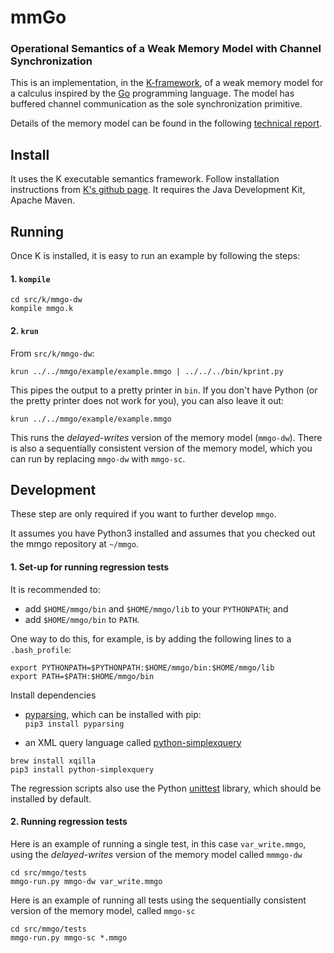 # mmGo
### Operational Semantics of a Weak Memory Model with Channel Synchronization

This is an implementation, in the [K-framework](http://www.kframework.org), of a weak memory model for a calculus inspired by the [Go](https://golang.org/) programming language. The model has buffered channel communication as the sole synchronization primitive.

Details of the memory model can be found in the following [technical report](http://folk.uio.no/danielsf/papers/fava2017operational.pdf).


## Install

It uses the K executable semantics framework.  Follow installation instructions from [K's github page](https://github.com/kframework/k).  It requires the Java Development Kit, Apache Maven.

## Running
Once K is installed, it is easy to run an example by following the steps:

#### 1. ```kompile```

```
cd src/k/mmgo-dw
kompile mmgo.k
```

#### 2. ```krun```
From ```src/k/mmgo-dw```:

```
krun ../../mmgo/example/example.mmgo | ../../../bin/kprint.py
```

This pipes the output to a pretty printer in ```bin```.  If you don't have Python (or the pretty printer does not work for you), you can also leave it out:

```
krun ../../mmgo/example/example.mmgo
```

This runs the *delayed-writes* version of the memory model (```mmgo-dw```).  There is also a sequentially consistent version of the memory model, which you can run by replacing ```mmgo-dw``` with ```mmgo-sc```.


## Development
These step are only required if you want to further develop ```mmgo```.

It assumes you have Python3 installed and assumes that you checked out the mmgo repository at ```~/mmgo```.


#### 1. Set-up for running regression tests
It is recommended to:

- add ```$HOME/mmgo/bin``` and ```$HOME/mmgo/lib``` to your ```PYTHONPATH```; and
- add ```$HOME/mmgo/bin``` to ```PATH```.

One way to do this, for example, is by adding the following lines to a ```.bash_profile```:

```
export PYTHONPATH=$PYTHONPATH:$HOME/mmgo/bin:$HOME/mmgo/lib
export PATH=$PATH:$HOME/mmgo/bin
```

Install dependencies

- [pyparsing](http://pyparsing.wikispaces.com/), which can be installed with pip:<br/>```pip3 install pyparsing```

- an XML query language called [python-simplexquery](https://github.com/bellbind/python-simplexquery)

```
brew install xqilla
pip3 install python-simplexquery
```

The regression scripts also use the Python [unittest](https://docs.python.org/3.6/library/unittest.html) library, which should be installed by default.

#### 2. Running regression tests

Here is an example of running a single test, in this case ```var_write.mmgo```, using the *delayed-writes* version of the memory model called ```mmmgo-dw```

```
cd src/mmgo/tests
mmgo-run.py mmgo-dw var_write.mmgo
```

Here is an example of running all tests using the sequentially consistent version of the memory model, called ```mmgo-sc```

```
cd src/mmgo/tests
mmgo-run.py mmgo-sc *.mmgo
```